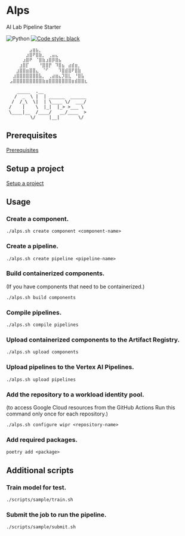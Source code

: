 # Alps

AI Lab Pipeline Starter

![Python](https://img.shields.io/pypi/pyversions/alps?logo=python&logoColor=%2523959DA5)
[![Code style: black](https://img.shields.io/badge/code%20style-black-000000.svg)](https://github.com/psf/black)

```
⠀⠀⠀⠀⠀⠀⠀⣠⣶⣦⡀⠀⠀⠀⠀⠀⠀⠀⠀⠀⠀⠀⠀⠀⠀⠀
⠀⠀⠀⠀⠀⠀⣰⣿⠟⣿⣷⡀⠀⢀⣤⣄⠀⠀⠀⠀⠀⠀⠀⠀⠀⠀
⠀⠀⠀⠀⠀⣰⣿⠟⠀⠈⣿⣷⣰⣿⡿⣿⣦⠀⠀⠀⠀⠀⠀⠀⠀⠀
⠀⠀⠀⠀⣰⣿⡏⠀⠀⠀⠘⣿⣿⡟⠀⠹⣿⣦⠀⣴⣾⣶⡀⠀⠀⠀
⠀⠀⠀⣰⣿⣿⣶⣿⣿⣄⠀⠈⠋⠀⠀⠀⠹⣿⣾⣿⠟⣿⣷⠀⠀⠀
⠀⠀⣰⣿⣿⣿⣿⣿⣿⣿⣧⡀⠀⢀⣴⣶⣄⡹⣿⣇⠀⠘⣿⣧⠀⠀
⠀⣠⣿⣿⣿⣿⣿⣿⣿⣿⣿⣷⣶⣿⣿⣿⣿⣿⣿⣿⣶⣾⣿⣿⣆⠀

    _____  .__                 
   /  _  \ |  | ______  ______ 
  /  /_\  \|  | \____ \/  ___/ 
 /    |    \  |_|  |_> >___ \  
 \____|__  /____/   __/____  > 
         \/     |__|       \/  
```

## Prerequisites

[Prerequisites](docs/PREREQUISITES.md)

## Setup a project

[Setup a project](docs/SETUP.md)

## Usage

### Create a component.

```shell
./alps.sh create component <component-name>
```

### Create a pipeline.

```shell
./alps.sh create pipeline <pipeline-name>
```

### Build containerized components.

(If you have components that need to be containerized.)

```shell
./alps.sh build components
```

### Compile pipelines.

```shell
./alps.sh compile pipelines
```

### Upload containerized components to the Artifact Registry.

```shell
./alps.sh upload components
```

### Upload pipelines to the Vertex AI Pipelines.

```shell
./alps.sh upload pipelines
```

### Add the repository to a workload identity pool.

(to access Google Cloud resources from the GitHub Actions
Run this command only once for each repository.)

```shell
./alps.sh configure wipr <repository-name>
```

### Add required packages.

```shell
poetry add <package>
```

## Additional scripts

### Train model for test.

```shell
./scripts/sample/train.sh
```

### Submit the job to run the pipeline.

```shell
./scripts/sample/submit.sh
```
